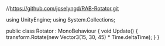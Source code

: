 //https://github.com/joselyngd/RAB-Rotator.git

using UnityEngine;
using System.Collections;

public class Rotator : MonoBehaviour
{
    void Update()
    {
        transform.Rotate(new Vector3(15, 30, 45) * Time.deltaTime);
    }
}
